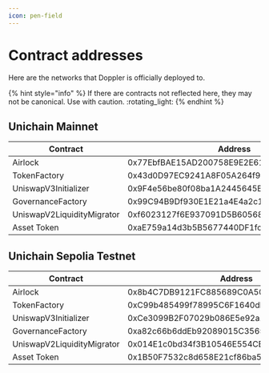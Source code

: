 ```yaml
---
icon: pen-field
---
```


# Contract addresses

Here are the networks that Doppler is officially deployed to.

{% hint style="info" %}
If there are contracts not reflected here, they may not be canonical. Use with caution. :rotating\_light:
{% endhint %}

## Unichain Mainnet

<table><thead><tr><th width="280">Contract</th><th>Address</th></tr></thead><tbody><tr><td>Airlock</td><td>0x77EbfBAE15AD200758E9E2E61597c0B07d731254</td></tr><tr><td>TokenFactory</td><td>0x43d0D97EC9241A8F05A264f94B82A1d2E600f2B3</td></tr><tr><td>UniswapV3Initializer</td><td>0x9F4e56be80f08ba1A2445645EFa6d231E27b43ec</td></tr><tr><td>GovernanceFactory  </td><td>0x99C94B9Df930E1E21a4E4a2c105dBff21bF5c5aE</td></tr><tr><td>UniswapV2LiquidityMigrator </td><td>0xf6023127f6E937091D5B605680056A6D27524bad</td></tr><tr><td>Asset Token</td><td>0xaE759a14d3b5B5677440DF1fcb6E0D30A2454Fe7</td></tr></tbody></table>

## Unichain Sepolia Testnet

<table><thead><tr><th width="280">Contract</th><th>Address</th></tr></thead><tbody><tr><td>Airlock</td><td>0x8b4C7DB9121FC885689C0A50D5a1429F15AEc2a0</td></tr><tr><td>TokenFactory</td><td>0xC99b485499f78995C6F1640dbB1413c57f8BA684</td></tr><tr><td>UniswapV3Initializer</td><td>0xCe3099B2F07029b086E5e92a1573C5f5A3071783</td></tr><tr><td>GovernanceFactory  </td><td>0xa82c66b6ddEb92089015C3565E05B5c9750b2d4B</td></tr><tr><td>UniswapV2LiquidityMigrator </td><td>0x014E1c0bd34f3B10546E554CB33B3293fECDD056</td></tr><tr><td>Asset Token</td><td>0x1B50F7532c8d658E21cf86ba5875F1D6461FB1C0</td></tr></tbody></table>
